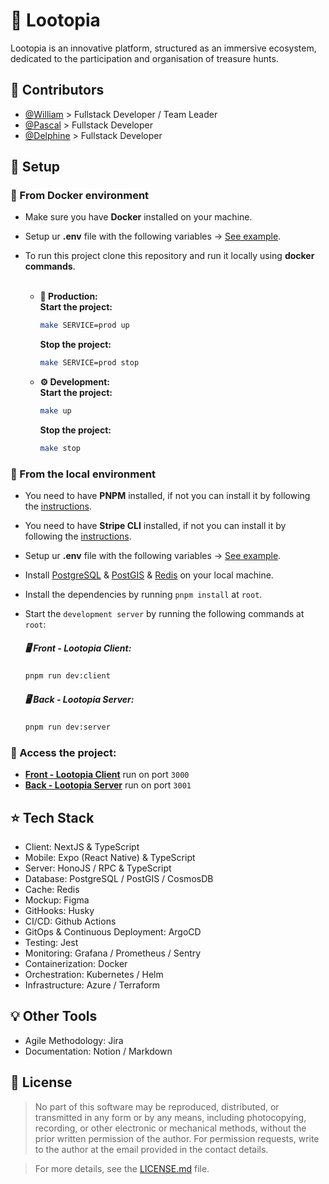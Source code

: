 # 🧩 Lootopia

Lootopia is an innovative platform, structured as an immersive ecosystem, dedicated to the participation and organisation of treasure hunts.

## 🐐 Contributors

- [@William](https://github.com/william-wtr92) > Fullstack Developer / Team Leader
- [@Pascal](https://github.com/Scalpal) > Fullstack Developer
- [@Delphine](https://github.com/delphinepb) > Fullstack Developer

## 🔨 Setup

### 🐳 From Docker environment

- Make sure you have **Docker** installed on your machine.
- Setup ur **.env** file with the following
  variables -> [See example](https://github.com/william-wtr92/lootopia/blob/main/.env.example).

- To run this project clone this repository and run it locally using **docker commands**. <br><br>

  - **🚀 Production:** <br>
    **Start the project:**
    ```bash
    make SERVICE=prod up
    ```

    **Stop the project:**

    ```bash
    make SERVICE=prod stop
    ```

  - **⚙️ Development:** <br>
    **Start the project:**

    ```bash
    make up
    ```

    **Stop the project:**

    ```bash
    make stop
    ```

### 🔑 From the local environment

- You need to have **PNPM** installed, if not you can install it by following
  the [instructions](https://pnpm.io/installation).
- You need to have **Stripe CLI** installed, if not you can install it by following
  the [instructions](https://docs.stripe.com/stripe-cli).
- Setup ur **.env** file with the following
  variables -> [See example](https://github.com/william-wtr92/lootopia/blob/main/.env.example).
- Install [PostgreSQL](https://www.postgresql.org/download/) & [PostGIS](https://postgis.net/documentation/getting_started/) & [Redis](https://redis.io/docs/install/install-redis/) on
  your local machine.
- Install the dependencies by running `pnpm install` at `root`.
- Start the `development server` by running the following commands at `root`:

  ##### **🖥️ Front - Lootopia Client:**

  ```bash
  pnpm run dev:client
  ```

  ##### **🖥️ Back - Lootopia Server:**

  ```bash
  pnpm run dev:server
  ```

### **🔗 Access the project:** <br>

- **[Front - Lootopia Client](http://localhost:3000)** run on port `3000`
- **[Back - Lootopia Server](http://localhost:3001)** run on port `3001`

## ⭐️ Tech Stack

- Client: NextJS & TypeScript
- Mobile: Expo (React Native) & TypeScript
- Server: HonoJS / RPC & TypeScript
- Database: PostgreSQL / PostGIS / CosmosDB
- Cache: Redis
- Mockup: Figma
- GitHooks: Husky
- CI/CD: Github Actions
- GitOps & Continuous Deployment: ArgoCD
- Testing: Jest
- Monitoring: Grafana / Prometheus / Sentry
- Containerization: Docker
- Orchestration: Kubernetes / Helm
- Infrastructure: Azure / Terraform

## 💡 Other Tools

- Agile Methodology: Jira
- Documentation: Notion / Markdown

## 📝 License

> No part of this software may be reproduced, distributed, or transmitted in any form or by any means, including photocopying, recording, or other electronic or mechanical methods, without the prior written permission of the author. For permission requests, write to the author at the email provided in the contact details.

> For more details, see the [LICENSE.md](./LICENSE.md) file.
